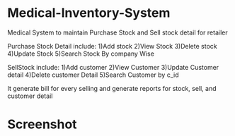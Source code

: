 # Medical-Inventory-System
Medical System to maintain Purchase Stock and Sell stock detail for retailer

Purchase Stock Detail include:
1)Add stock
2)View Stock
3)Delete stock
4)Update Stock
5)Search Stock By company Wise

SellStock include:
1)Add customer
2)View Customer
3)Update Customer detail
4)Delete customer Detail
5)Search Customer by c_id

It generate bill for every selling and generate reports for stock, sell, and customer detail

# Screenshot

